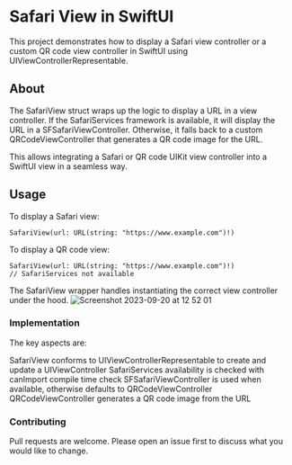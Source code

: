 # Safari View in SwiftUI
This project demonstrates how to display a Safari view controller or a custom QR code view controller in SwiftUI using UIViewControllerRepresentable.

## About
The SafariView struct wraps up the logic to display a URL in a view controller. If the SafariServices framework is available, it will display the URL in a SFSafariViewController. Otherwise, it falls back to a custom QRCodeViewController that generates a QR code image for the URL.

This allows integrating a Safari or QR code UIKit view controller into a SwiftUI view in a seamless way.

## Usage
To display a Safari view:

```
SafariView(url: URL(string: "https://www.example.com")!)
```
To display a QR code view:

```
SafariView(url: URL(string: "https://www.example.com")!)
// SafariServices not available
```
The SafariView wrapper handles instantiating the correct view controller under the hood.
![Screenshot 2023-09-20 at 12 52 01](https://github.com/theonlymo/SafariSwiftUI/assets/145556517/3f7d8eec-a486-45ba-b3ff-617fd1238655)

### Implementation
The key aspects are:

SafariView conforms to UIViewControllerRepresentable to create and update a UIViewController
SafariServices availability is checked with canImport compile time check
SFSafariViewController is used when available, otherwise defaults to QRCodeViewController
QRCodeViewController generates a QR code image from the URL

### Contributing
Pull requests are welcome. Please open an issue first to discuss what you would like to change.
